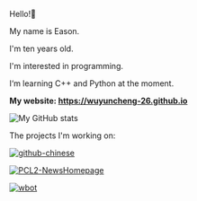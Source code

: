 Hello!🙌

My name is Eason.

I'm ten years old.

I'm interested in programming.

I‘m learning C++ and Python at the moment.

**My website: <https://wuyuncheng-26.github.io>**

![My GitHub stats](https://github-readme-stats.vercel.app/api?username=wuyuncheng-26&theme=radical)

The projects I'm working on:

[![github-chinese](https://github-readme-stats.vercel.app/api/pin/?username=maboloshi&repo=github-chinese&theme=radical&show_owner=true)](https://github.com/maboloshi/github-chinese)

[![PCL2-NewsHomepage](https://github-readme-stats.vercel.app/api/pin/?username=Light-Beacon&repo=PCL2-NewsHomepage&theme=radical&show_owner=true)](https://github.com/Light-Beacon/PCL2-NewsHomepage)

[![wbot](https://github-readme-stats.vercel.app/api/pin/?username=wuyuncheng-26&repo=wbot&theme=radical&show_owner=true)](https://github.com/wuyuncheng-26/wbot)
